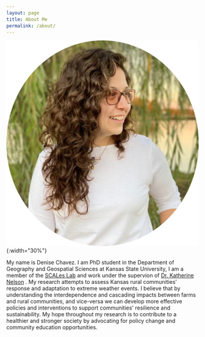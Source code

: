 ```yaml
---
layout: page
title: About Me
permalink: /about/
---
```


![DCprofilpic](img/aboutMe_DC_Pic.png){:width="30%"}

My name is Denise Chavez. I am PhD student in the Department of Geography and Geospatial Sciences at Kansas State University, I am a member of the  [SCALes Lab] and work under the supervion of [Dr. Katherine Nelson] . My research attempts to assess Kansas rural communities’ response and adaptation to extreme weather events. I believe that by understanding the interdependence and cascading impacts between farms and rural communities, and vice-versa we can develop more effective policies and interventions to support communities' resilience and sustainability. My hope throughout my research is to contribute to a healthier and stronger society by advocating for policy change and community education opportunities.

 [SCALes Lab]: http://scales-ksu.netlify.app/ 
 [Dr. Katherine Nelson]: http://www.k-state.edu/geography/about/people/faculty/nelson.html